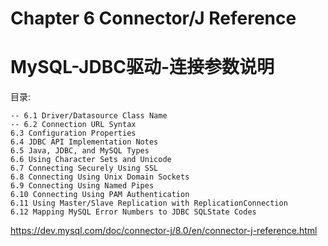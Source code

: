 # Chapter 6 Connector/J Reference

# MySQL-JDBC驱动-连接参数说明

目录:



```
-- 6.1 Driver/Datasource Class Name
-- 6.2 Connection URL Syntax
6.3 Configuration Properties
6.4 JDBC API Implementation Notes
6.5 Java, JDBC, and MySQL Types
6.6 Using Character Sets and Unicode
6.7 Connecting Securely Using SSL
6.8 Connecting Using Unix Domain Sockets
6.9 Connecting Using Named Pipes
6.10 Connecting Using PAM Authentication
6.11 Using Master/Slave Replication with ReplicationConnection
6.12 Mapping MySQL Error Numbers to JDBC SQLState Codes
```

<https://dev.mysql.com/doc/connector-j/8.0/en/connector-j-reference.html>
